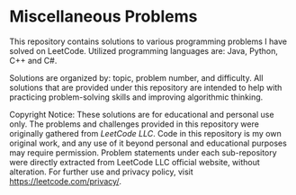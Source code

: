 # Miscellaneous Problems
This repository contains solutions to various programming problems I have solved on LeetCode. Utilized programming languages are: Java, Python, C++ and C#.

Solutions are organized by: topic, problem number, and difficulty. All solutions that are provided under this repository are intended to help with practicing problem-solving skills and improving algorithmic thinking.

Copyright Notice:
These solutions are for educational and personal use only. The problems and challenges provided in this repository were originally gathered from _LeetCode LLC_. Code in this repository is my own original work, and any use of it beyond personal and educational purposes may require permission. Problem statements under each sub-repository were directly extracted from LeetCode LLC official website, without alteration. For further use and privacy policy, visit https://leetcode.com/privacy/.

